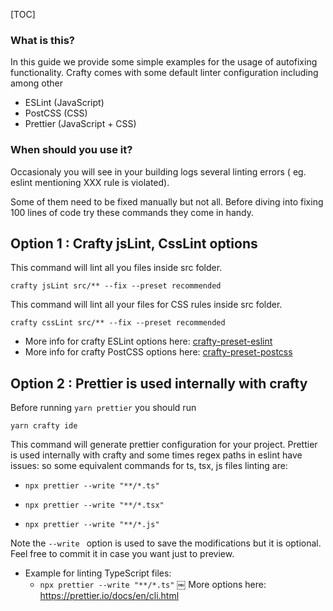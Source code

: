 [TOC]

### What is this?
In this guide we provide some simple examples for the usage of autofixing functionality.
Crafty comes with some default linter configuration including among other 

- ESLint (JavaScript)
- PostCSS (CSS)
- Prettier (JavaScript + CSS)


### When should you use it?

Occasionaly you will see in your building logs several linting errors ( eg. eslint mentioning XXX rule is violated).

Some of them need to be fixed manually but not all.
Before diving into fixing 100 lines of code try these commands they come in handy.

## Option 1 : Crafty jsLint, CssLint options

This command will lint all you files inside src folder.

`crafty jsLint src/** --fix --preset recommended `

This command will lint all your files for CSS rules inside src folder.


`crafty cssLint src/** --fix --preset recommended `


- More info for crafty ESLint options here: [crafty-preset-eslint](../05_Packages/05_crafty-preset-eslint/index.md)
- More info for crafty PostCSS options here: [crafty-preset-postcss](../05_Packages/05_crafty-preset-postcss/index.md)


## Option 2 : Prettier is used internally with crafty

Before running `yarn prettier` you should run 
	
	yarn crafty ide

This command will generate prettier configuration for your project.
Prettier is used internally with crafty and some times regex paths in eslint have issues: 
so some equivalent commands for ts, tsx, js files linting are: 

- `npx prettier --write "**/*.ts"`

- `npx prettier --write "**/*.tsx"`

- `npx prettier --write "**/*.js"`

Note the `--write ` option is used to save the modifications but it is optional.
Feel free to commit it in case you want just to preview.

 - Example for linting TypeScript files:
 	- `npx prettier --write "**/*.ts"`
￼
More options here: https://prettier.io/docs/en/cli.html
